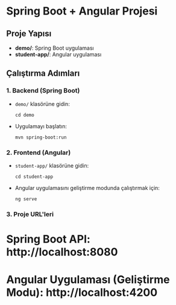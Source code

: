 # Spring Boot + Angular Projesi

## Proje Yapısı
- **demo/**: Spring Boot uygulaması
- **student-app/**: Angular uygulaması

## Çalıştırma Adımları

### 1. Backend (Spring Boot)
- `demo/` klasörüne gidin:
  ```shell
  cd demo
- Uygulamayı başlatın:
  ```shell
  mvn spring-boot:run

### 2. Frontend (Angular)
- `student-app/` klasörüne gidin:
  ```shell
  cd student-app
- Angular uygulamasını geliştirme modunda çalıştırmak için:
  ```shell
  ng serve

### 3. Proje URL'leri
# Spring Boot API: http://localhost:8080
# Angular Uygulaması (Geliştirme Modu): http://localhost:4200